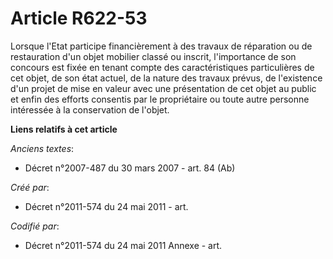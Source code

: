 # Article R622-53

Lorsque l'Etat participe financièrement à des travaux de réparation ou de restauration d'un objet mobilier classé ou inscrit,
l'importance de son concours est fixée en tenant compte des caractéristiques particulières de cet objet, de son état actuel,
de la nature des travaux prévus, de l'existence d'un projet de mise en valeur avec une présentation de cet objet au public et
enfin des efforts consentis par le propriétaire ou toute autre personne intéressée à la conservation de l'objet.

**Liens relatifs à cet article**

_Anciens textes_:

  - Décret n°2007-487 du 30 mars 2007 - art. 84 (Ab)

_Créé par_:

  - Décret n°2011-574 du 24 mai 2011  - art.

_Codifié par_:

  - Décret n°2011-574 du 24 mai 2011 Annexe - art.
